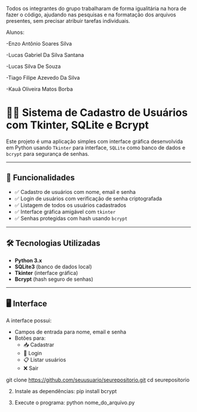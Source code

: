 Todos os integrantes do grupo trabalharam de forma igualitária na hora de fazer o código, ajudando nas pesquisas e na formatação dos arquivos presentes, sem precisar atribuir tarefas individuais.

Alunos:

-Enzo Antônio Soares Silva

-Lucas Gabriel Da Silva Santana

-Lucas Silva De Souza

-Tiago Filipe Azevedo Da Silva

-Kauã Oliveira Matos  Borba

# 🧑‍💻 Sistema de Cadastro de Usuários com Tkinter, SQLite e Bcrypt

Este projeto é uma aplicação simples com interface gráfica desenvolvida em Python usando `Tkinter` para interface, `SQLite` como banco de dados e `bcrypt` para segurança de senhas.

---

## 🚀 Funcionalidades

- ✅ Cadastro de usuários com nome, email e senha
- ✅ Login de usuários com verificação de senha criptografada
- ✅ Listagem de todos os usuários cadastrados
- ✅ Interface gráfica amigável com `tkinter`
- ✅ Senhas protegidas com hash usando `bcrypt`

---

## 🛠️ Tecnologias Utilizadas

- **Python 3.x**
- **SQLite3** (banco de dados local)
- **Tkinter** (interface gráfica)
- **Bcrypt** (hash seguro de senhas)

---

## 🖥️ Interface

A interface possui:

- Campos de entrada para nome, email e senha
- Botões para:
    - 📥 Cadastrar
    - 🔐 Login
    - 📋 Listar usuários
    - ❌ Sair


git clone <https://github.com/seuusuario/seurepositorio.git>
cd seurepositorio

2. Instale as dependências:
pip install bcrypt

3. Execute o programa:
python nome_do_arquivo.py
